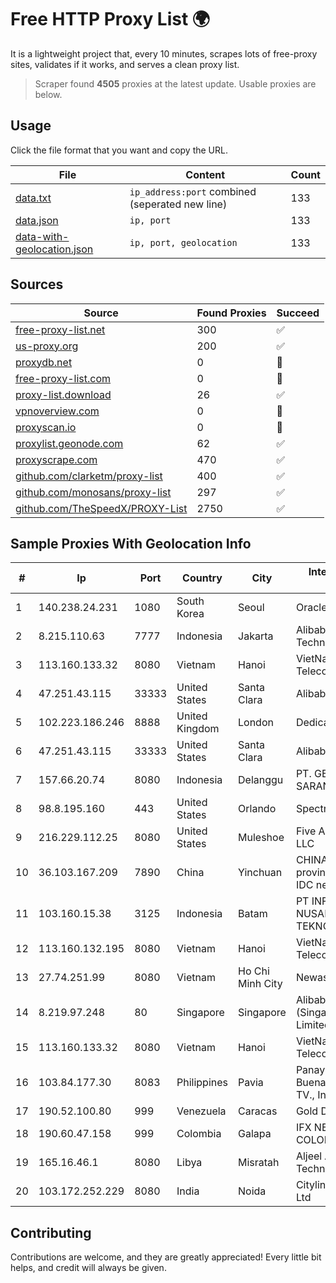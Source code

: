 
# Free HTTP Proxy List 🌍

It is a lightweight project that, every 10 minutes, scrapes lots of free-proxy sites, validates if it works, and serves a clean proxy list.


> Scraper found **4505** proxies at the latest update. Usable proxies are below.

## Usage

Click the file format that you want and copy the URL.


|File|Content|Count|
|----|-------|-----|
|[data.txt](https://raw.githubusercontent.com/themiralay/Proxy-List-World/master/data.txt)|`ip_address:port` combined (seperated new line)|133|
|[data.json](https://raw.githubusercontent.com/themiralay/Proxy-List-World/master/data.json)|`ip, port`|133|
|[data-with-geolocation.json](https://raw.githubusercontent.com/themiralay/Proxy-List-World/master/data-with-geolocation.json)|`ip, port, geolocation`|133|

## Sources

|Source|Found Proxies|Succeed|
|------|-------------|-------|
|[free-proxy-list.net](https://free-proxy-list.net)|300|✅|
|[us-proxy.org](https://www.us-proxy.org)|200|✅|
|[proxydb.net](http://proxydb.net)|0|🚫|
|[free-proxy-list.com](https://free-proxy-list.com/?page=&port=&type%5B%5D=http&type%5B%5D=https&up_time=0&search=Search)|0|🚫|
|[proxy-list.download](https://www.proxy-list.download/HTTP)|26|✅|
|[vpnoverview.com](https://vpnoverview.com/privacy/anonymous-browsing/free-proxy-servers)|0|🚫|
|[proxyscan.io](https://www.proxyscan.io)|0|🚫|
|[proxylist.geonode.com](https://proxylist.geonode.com/api/proxy-list?limit=300&page=1&sort_by=lastChecked&sort_type=desc&protocols=http,https)|62|✅|
|[proxyscrape.com](https://api.proxyscrape.com/v2/?request=displayproxies&protocol=http&timeout=10000&country=all&ssl=all&anonymity=all)|470|✅|
|[github.com/clarketm/proxy-list](https://raw.githubusercontent.com/clarketm/proxy-list/master/proxy-list-raw.txt)|400|✅|
|[github.com/monosans/proxy-list](https://raw.githubusercontent.com/monosans/proxy-list/main/proxies/http.txt)|297|✅|
|[github.com/TheSpeedX/PROXY-List](https://raw.githubusercontent.com/TheSpeedX/PROXY-List/master/http.txt)|2750|✅|


## Sample Proxies With Geolocation Info

|#|Ip|Port|Country|City|Internet Service Provider|
|-|--|----|-------|----|-------------------------|
|1|140.238.24.231|1080|South Korea|Seoul|Oracle Corporation|
|2|8.215.110.63|7777|Indonesia|Jakarta|Alibaba (US) Technology Co., Ltd.|
|3|113.160.133.32|8080|Vietnam|Hanoi|VietNam Post and Telecom Corporation|
|4|47.251.43.115|33333|United States|Santa Clara|Alibaba Cloud LLC|
|5|102.223.186.246|8888|United Kingdom|London|Dedicated Servers|
|6|47.251.43.115|33333|United States|Santa Clara|Alibaba Cloud LLC|
|7|157.66.20.74|8080|Indonesia|Delanggu|PT. GEMILANG SARANA MANDIRI|
|8|98.8.195.160|443|United States|Orlando|Spectrum|
|9|216.229.112.25|8080|United States|Muleshoe|Five Area Systems, LLC|
|10|36.103.167.209|7890|China|Yinchuan|CHINANET NINGXIA province ZHONGWEI IDC network|
|11|103.160.15.38|3125|Indonesia|Batam|PT INFORMASI NUSANTARA TEKNOLOGI|
|12|113.160.132.195|8080|Vietnam|Hanoi|VietNam Post and Telecom Corporation|
|13|27.74.251.99|8080|Vietnam|Ho Chi Minh City|Newass2011xDSLHN|
|14|8.219.97.248|80|Singapore|Singapore|Alibaba Cloud (Singapore) Private Limited|
|15|113.160.133.32|8080|Vietnam|Hanoi|VietNam Post and Telecom Corporation|
|16|103.84.177.30|8083|Philippines|Pavia|Panay Broadband / Buenavista Cable TV., Inc.|
|17|190.52.100.80|999|Venezuela|Caracas|Gold Data USA Inc|
|18|190.60.47.158|999|Colombia|Galapa|IFX NETWORKS COLOMBIA|
|19|165.16.46.1|8080|Libya|Misratah|Aljeel Aljadeed Technology|
|20|103.172.252.229|8080|India|Noida|Cityline Networks Pvt Ltd|



## Contributing

Contributions are welcome, and they are greatly appreciated! Every
little bit helps, and credit will always be given.

